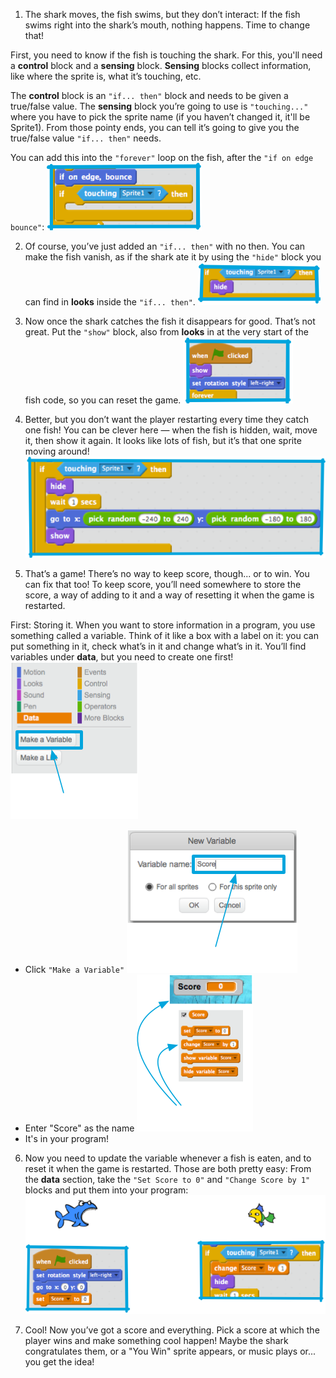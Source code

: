 
1. The shark moves, the fish swims, but they don’t interact: If the fish swims right into the shark’s mouth, nothing happens. Time to change that!

 First, you need to know if the fish is touching the shark. For this, you'll need a **control** block and a **sensing** block. **Sensing** blocks collect information, like where the sprite is, what it’s touching, etc.

 The **control** block is an `"if... then"` block and needs to be given a true/false value. The **sensing** block you’re going to use is `"touching..."` where you have to pick the sprite name (if you haven’t changed it, it'll be Sprite1). From those pointy ends, you can tell it’s going to give you the true/false value `"if... then"` needs.

 You can add this into the `"forever"` loop on the fish, after the `"if on edge bounce"`: ![](assets/catch1.png)


2. Of course, you’ve just added an `"if... then"` with no then. You can make the fish vanish, as if the shark ate it by using the `"hide"` block you can find in **looks** inside the `"if... then"`. ![](assets/catch2.png)


3. Now once the shark catches the fish it disappears for good. That’s not great. Put the `"show"` block, also from **looks** in at the very start of the fish code, so you can reset the game. ![](assets/catch3.png)


4. Better, but you don’t want the player restarting every time they catch one fish! You can be clever here — when the fish is hidden, wait, move it, then show it again. It looks like lots of fish, but it’s that one sprite moving around! ![](assets/catch4.png)


5. That’s a game! There’s no way to keep score, though... or to win. You can fix that too! To keep score, you’ll need somewhere to store the score, a way of adding to it and a way of resetting it when the game is restarted.

 First: Storing it. When you want to store information in a program, you use something called a variable. Think of it like a box with a label on it: you can put something in it, check what’s in it and change what’s in it. You’ll find variables under **data**, but you need to create one first! ![](assets/catch5.png)

 * Click `"Make a Variable"` ![](assets/catch6.png)
 * Enter "Score" as the name ![](assets/catch7.png)
 * It's in your program!


6. Now you need to update the variable whenever a fish is eaten, and to reset it when the game is restarted. Those are both pretty easy: From the **data** section, take the `"Set Score to 0"` and `"Change Score by 1"` blocks and put them into your program: ![](assets/catch8.png)


7. Cool! Now you’ve got a score and everything. Pick a score at which the player wins and make something cool happen! Maybe the shark congratulates them, or a "You Win" sprite appears, or music plays or... you get the idea!


